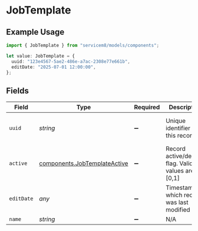 # JobTemplate

## Example Usage

```typescript
import { JobTemplate } from "servicem8/models/components";

let value: JobTemplate = {
  uuid: "123e4567-5ae2-486e-a7ac-2308e77e661b",
  editDate: "2025-07-01 12:00:00",
};
```

## Fields

| Field                                                                        | Type                                                                         | Required                                                                     | Description                                                                  | Example                                                                      |
| ---------------------------------------------------------------------------- | ---------------------------------------------------------------------------- | ---------------------------------------------------------------------------- | ---------------------------------------------------------------------------- | ---------------------------------------------------------------------------- |
| `uuid`                                                                       | *string*                                                                     | :heavy_minus_sign:                                                           | Unique identifier for this record                                            | 123e4567-5ae2-486e-a7ac-2308e77e661b                                         |
| `active`                                                                     | [components.JobTemplateActive](../../models/components/jobtemplateactive.md) | :heavy_minus_sign:                                                           | Record active/deleted flag.  Valid values are [0,1]                          |                                                                              |
| `editDate`                                                                   | *any*                                                                        | :heavy_minus_sign:                                                           | Timestamp at which record was last modified                                  | 2025-07-01 12:00:00                                                          |
| `name`                                                                       | *string*                                                                     | :heavy_minus_sign:                                                           | N/A                                                                          |                                                                              |